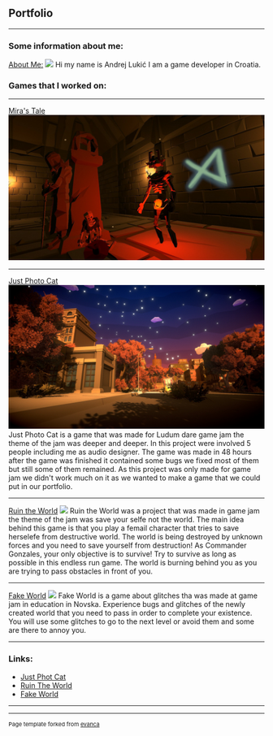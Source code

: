 ## Portfolio

---

### Some information about me: 

[About Me:](/sample_page)
<img src="images/Hakaton_Winner_Picture.png?raw=true"/>
Hi my name is Andrej Lukić I am a game developer in Croatia.

### Games that I worked on:

---
[Mira's Tale](/pdf/sample_presentation.pdf)
<img src="images/Miras_Tale_Picture.png?raw=true"/>

---
[Just Photo Cat](http://example.com/)
<img src="images/Photo_Cat_Picture.png?raw=true"/>
Just Photo Cat is a game that was made for Ludum dare game jam the theme of the jam was deeper and deeper.
In this project were involved 5 people including me as audio designer.
The game was made in 48 hours after the game was finished it contained some bugs we fixed most of them but still some of them remained.
As this project was only made for game jam we didn't work much on it as we wanted to make a game that we could put in our portfolio.


---

[Ruin the World](/sample_page)
<img src="images/Ruin_The_World_Picture.png?raw=true"/>
Ruin the World was a project that was made in game jam the theme of the jam was save your selfe not the world.
The main idea behind this game is that you play a femail character that tries to save herselefe from destructive world.
The world is being destroyed by unknown forces and you need to save yourself from destruction! As Commander Gonzales, your only objective is to survive!
Try to survive as long as possible in this endless run game. The world is burning behind you as you are trying to pass obstacles in front of you.

---

[Fake World](/sample_page)
<img src="images/Fake_World_Picture.png?raw=true"/>
Fake World is a game about glitches tha was made at game jam in education in Novska. Experience bugs and glitches of the newly created world that you need to pass in order to complete your existence.  You will use some glitches to go to the next level or avoid them and some are there to annoy you.

---


### Links:

- [Just Phot Cat](https://raven-insights.itch.io/just-photo-cat)
- [Ruin The World](https://thedynamitepriest.itch.io/ruin-the-world)
- [Fake World](https://thedynamitepriest.itch.io/fake-world)

---




---
<p style="font-size:11px">Page template forked from <a href="https://github.com/evanca/quick-portfolio">evanca</a></p>
<!-- Remove above link if you don't want to attibute -->

